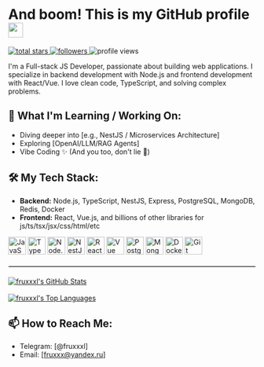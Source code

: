 <h1>
  And boom! This is my GitHub profile
  <img src="https://media.giphy.com/media/hvRJCLFzcasrR4ia7z/giphy.gif" width="30px"/>
</h1>

<p align="left">
  <a href="https://github.com/fruxxxl?tab=repositories&sort=stargazers">
    <img alt="total stars" title="Total stars on GitHub" src="https://custom-icon-badges.demolab.com/github/stars/fruxxxl?color=55960c&style=for-the-badge&labelColor=488207&logo=star"/>
  </a>
  <a href="https://github.com/fruxxxl?tab=followers">
    <img alt="followers" title="Follow me on Github" src="https://custom-icon-badges.demolab.com/github/followers/fruxxxl?color=236ad3&style=for-the-badge&labelColor=1155ba&logo=people"/>
  </a>
  <img src="https://komarev.com/ghpvc/?username=fruxxxl&style=for-the-badge" alt="profile views"/>
</p>

<p>
  I'm a Full-stack JS Developer, passionate about building web applications. I specialize in backend development with Node.js and frontend development with React/Vue. I love clean code, TypeScript, and solving complex problems.
</p>

## 🌱 What I'm Learning / Working On:

*   Diving deeper into [e.g., NestJS / Microservices Architecture]
*   Exploring [OpenAI/LLM/RAG Agents]
*   Vibe Coding ✨ (And you too, don't lie 🤫)

## 🛠️ My Tech Stack:

*   **Backend:** Node.js, TypeScript, NestJS, Express, PostgreSQL, MongoDB, Redis, Docker
*   **Frontend:** React, Vue.js, and billions of other libraries for js/ts/tsx/jsx/css/html/etc


<p align="left">
  <a href="https://developer.mozilla.org/en-US/docs/Web/JavaScript" target="_blank" rel="noreferrer"><img src="https://raw.githubusercontent.com/danielcranney/readme-generator/main/public/icons/skills/javascript-colored.svg" width="36" height="36" alt="JavaScript" /></a>
  <a href="https://www.typescriptlang.org/" target="_blank" rel="noreferrer"><img src="https://raw.githubusercontent.com/danielcranney/readme-generator/main/public/icons/skills/typescript-colored.svg" width="36" height="36" alt="TypeScript" /></a>
  <a href="https://nodejs.org/en/" target="_blank" rel="noreferrer"><img src="https://raw.githubusercontent.com/danielcranney/readme-generator/main/public/icons/skills/nodejs-colored.svg" width="36" height="36" alt="Node.js" /></a>
  <a href="https://nestjs.com/" target="_blank" rel="noreferrer"><img src="https://raw.githubusercontent.com/danielcranney/readme-generator/main/public/icons/skills/nestjs-colored.svg" width="36" height="36" alt="NestJS" /></a>
  <a href="https://reactjs.org/" target="_blank" rel="noreferrer"><img src="https://raw.githubusercontent.com/danielcranney/readme-generator/main/public/icons/skills/react-colored.svg" width="36" height="36" alt="React" /></a>
  <a href="https://vuejs.org/" target="_blank" rel="noreferrer"><img src="https://raw.githubusercontent.com/danielcranney/readme-generator/main/public/icons/skills/vuejs-colored.svg" width="36" height="36" alt="Vue" /></a>
  <a href="https://www.postgresql.org/" target="_blank" rel="noreferrer"><img src="https://raw.githubusercontent.com/danielcranney/readme-generator/main/public/icons/skills/postgresql-colored.svg" width="36" height="36" alt="PostgreSQL" /></a>
  <a href="https://www.mongodb.com/" target="_blank" rel="noreferrer"><img src="https://raw.githubusercontent.com/danielcranney/readme-generator/main/public/icons/skills/mongodb-colored.svg" width="36" height="36" alt="MongoDB" /></a>
  <a href="https://www.docker.com/" target="_blank" rel="noreferrer"><img src="https://raw.githubusercontent.com/danielcranney/readme-generator/main/public/icons/skills/docker-colored.svg" width="36" height="36" alt="Docker" /></a>
  <a href="https://git-scm.com/" target="_blank" rel="noreferrer"><img src="https://raw.githubusercontent.com/danielcranney/readme-generator/main/public/icons/skills/git-colored.svg" width="36" height="36" alt="Git" /></a>
</p>

<!-- Start Generation Here -->
<hr style="border: 1px solid #ccc; margin: 20px 0;" />
<!-- End Generation Here -->

<p align="">
  <a href="https://github.com/fruxxxl">
    <img align="" src="https://github-readme-stats.vercel.app/api?username=fruxxxl&show_icons=true&locale=en&theme=graywhite&hide_border=true&count_private=true" alt="fruxxxl's GitHub Stats" />
  </a>
  <br/><br/>
  <a href="https://github.com/fruxxxl">
    <img align="" src="https://github-readme-stats.vercel.app/api/top-langs/?username=fruxxxl&layout=compact&locale=en&theme=graywhite&hide_border=true&langs_count=8" alt="fruxxxl's Top Languages"/>
  </a>
</p>

## 📫 How to Reach Me:

*   Telegram: [@fruxxxl]
*   Email: [fruxxx@yandex.ru]
